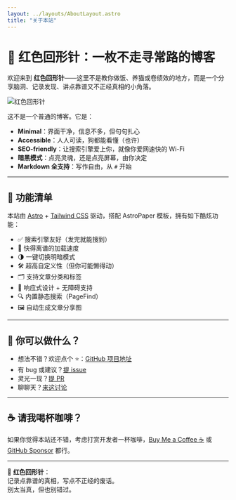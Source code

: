 ```yaml
---
layout: ../layouts/AboutLayout.astro
title: "关于本站"
---
```


# 🎯 红色回形针：一枚不走寻常路的博客

欢迎来到 **红色回形针**——这里不是教你做饭、养猫或卷绩效的地方，而是一个分享脑洞、记录发现、讲点靠谱又不正经真相的小角落。

![红色回形针](public/astropaper-og.jpg)

这不是一个普通的博客。它是：

- **Minimal**：界面干净，信息不多，但句句扎心  
- **Accessible**：人人可读，狗都能看懂（也许）  
- **SEO-friendly**：让搜索引擎爱上你，就像你爱网速快的 Wi-Fi  
- **暗黑模式**：点亮灵魂，还是点亮屏幕，由你决定  
- **Markdown 全支持**：写作自由，从 `#` 开始

---

## 🧰 功能清单

本站由 [Astro](https://astro.build/) + [Tailwind CSS](https://tailwindcss.com/) 驱动，搭配 AstroPaper 模板，拥有如下酷炫功能：

- ✅ 搜索引擎友好（发完就能搜到）
- 🚀 快得离谱的加载速度
- 🌗 一键切换明暗模式
- 🛠 超高自定义性（但你可能懒得动）
- 🗂 支持文章分类和标签
- 📱 响应式设计 + 无障碍支持
- 🔍 内置静态搜索（PageFind）
- 🖼 自动生成文章分享图

---

## 💬 你可以做什么？

- 想法不错？欢迎点个 ⭐️：[GitHub 项目地址](https://github.com/satnaing/astro-paper)
- 有 bug 或建议？[提 issue](https://github.com/satnaing/astro-paper/issues)
- 灵光一现？[提 PR](https://github.com/satnaing/astro-paper/pulls)
- 聊聊天？[来这讨论](https://github.com/satnaing/astro-paper/discussions)

---

## ☕️ 请我喝杯咖啡？

如果你觉得本站还不错，考虑打赏开发者一杯咖啡，[Buy Me a Coffee ☕️](https://buymeacoffee.com/satnaing) 或 [GitHub Sponsor](https://github.com/sponsors/satnaing) 都行。

---

🚩 **红色回形针**：  
记录点靠谱的真相，写点不正经的废话。  
别太当真，但也别错过。
